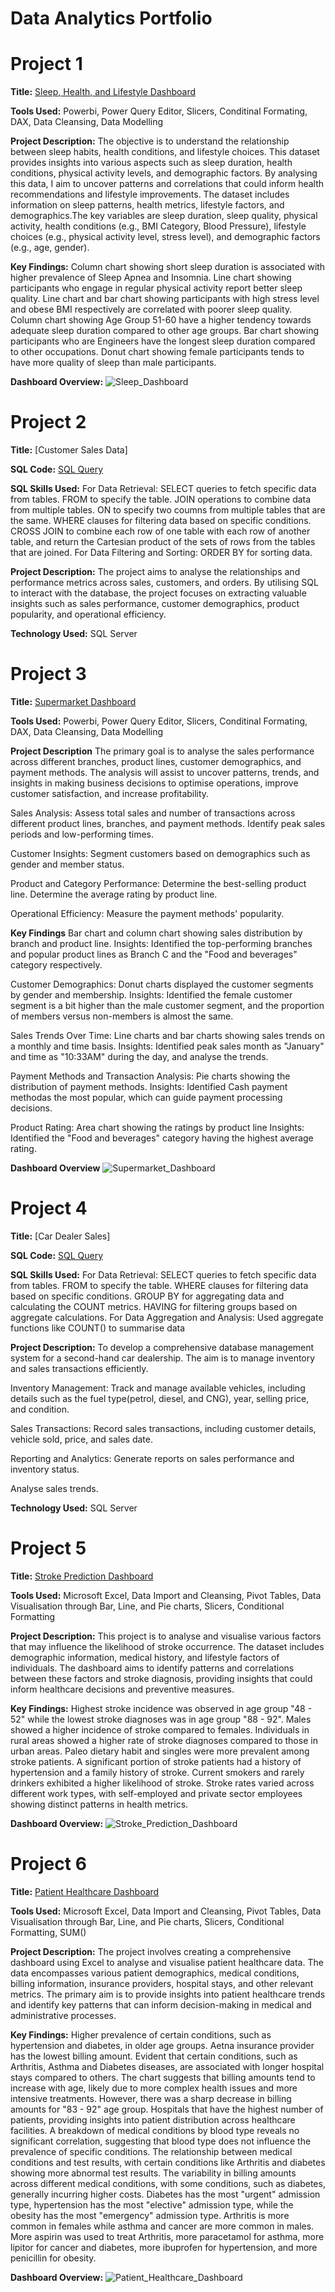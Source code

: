 # Data Analytics Portfolio
# Project 1
**Title:** [Sleep, Health, and Lifestyle Dashboard](https://github.com/Oluwatbo/oluwatbo.github.io/blob/main/Sleep_Health_Lifestyle%20Dataset.pbix)

**Tools Used:** Powerbi, Power Query Editor, Slicers, Conditinal Formating, DAX, Data Cleansing, Data Modelling

**Project Description:** The objective is to understand the relationship between sleep habits, health conditions, and lifestyle choices. This dataset provides insights into various aspects such as sleep duration, health conditions, physical activity levels, and demographic factors. By analysing this data, I aim to uncover patterns and correlations that could inform health recommendations and lifestyle improvements. The dataset includes information on sleep patterns, health metrics, lifestyle factors, and demographics.The key variables are sleep duration, sleep quality, physical activity, health conditions (e.g., BMI Category, Blood Pressure), lifestyle choices (e.g., physical activity level, stress level), and demographic factors (e.g., age, gender).

**Key Findings:** Column chart showing short sleep duration is associated with higher prevalence of Sleep Apnea and Insomnia.
                  Line chart showing participants who engage in regular physical activity report better sleep quality.
                  Line chart and bar chart showing participants with high stress level and obese BMI respectively are correlated with poorer sleep quality.
                  Column chart showing Age Group 51-60 have a higher tendency towards adequate sleep duration compared to other age groups.
                  Bar chart showing participants who are Engineers have the longest sleep duration compared to other occupations.
                  Donut chart showing female participants tends to have more quality of sleep than male participants.

**Dashboard Overview:**
![Sleep_Dashboard](Sleep_Dashboard.png)

# Project 2
**Title:** [Customer Sales Data]

**SQL Code:** [SQL Query](https://github.com/Oluwatbo/oluwatbo.github.io/blob/main/Sales_Data.SQL)

**SQL Skills Used:** For Data Retrieval: 
                      SELECT queries to fetch specific data from tables.
                      FROM to specify the table.
                      JOIN operations to combine data from multiple tables.
                      ON to specify two coumns from multiple tables that are the same.
                      WHERE clauses for filtering data based on specific conditions.
                      CROSS JOIN to combine each row of one table with each row of another table, and return the Cartesian product of the sets of rows from the tables that are joined.
                     For Data Filtering and Sorting:
                      ORDER BY for sorting data.
                      
**Project Description:** The project aims to analyse the relationships and performance metrics across sales, customers, and orders. By utilising SQL to interact with the database, the project focuses on extracting valuable insights such as sales performance, customer demographics, product popularity, and operational efficiency.

**Technology Used:** SQL Server

# Project 3
**Title:** [Supermarket Dashboard](https://github.com/Oluwatbo/oluwatbo.github.io/blob/main/Supermarket%20Sales%20Dashboard.pbix)

**Tools Used:** Powerbi, Power Query Editor, Slicers, Conditinal Formating, DAX, Data Cleansing, Data Modelling

**Project Description** The primary goal is to analyse the sales performance across different branches, product lines, customer demographics, and payment methods. The analysis will assist to uncover patterns, trends, and insights in making business decisions to optimise operations, improve customer satisfaction, and increase profitability.

Sales Analysis:
Assess total sales and number of transactions across different product lines, branches, and payment methods.
Identify peak sales periods and low-performing times.

Customer Insights:
Segment customers based on demographics such as gender and member status.

Product and Category Performance:
Determine the best-selling product line.
Determine the average rating by product line.

Operational Efficiency:
Measure the payment methods' popularity.

**Key Findings** Bar chart and column chart showing sales distribution by branch and product line. 
Insights: Identified the top-performing branches and popular product lines as Branch C and the "Food and beverages" category respectively.

Customer Demographics: Donut charts displayed the customer segments by gender and membership.
Insights: Identified the female customer segment is a bit higher than the male customer segment, and the proportion of members versus non-members is almost the same. 

Sales Trends Over Time: Line charts and bar charts showing sales trends on a monthly and time basis.
Insights: Identified peak sales month as "January" and time as "10:33AM" during the day, and analyse the trends.

Payment Methods and Transaction Analysis: Pie charts showing the distribution of payment methods.
Insights: Identified Cash payment methodas the most popular, which can guide payment processing decisions.

Product Rating: Area chart showing the ratings by product line
Insights: Identified the "Food and beverages" category having the highest average rating.

**Dashboard Overview**
![Supermarket_Dashboard](Supermarket_Dashboard.png)

# Project 4
**Title:** [Car Dealer Sales]

**SQL Code:** [SQL Query](https://github.com/Oluwatbo/oluwatbo.github.io/blob/main/Car_Dealer.SQL)

**SQL Skills Used:** For Data Retrieval: 
                      SELECT queries to fetch specific data from tables.
                      FROM to specify the table.
                      WHERE clauses for filtering data based on specific conditions.
                      GROUP BY for aggregating data and calculating the COUNT metrics.
                      HAVING for filtering groups based on aggregate calculations.
                     For Data Aggregation and Analysis:
                      Used aggregate functions like COUNT() to summarise data

**Project Description:** To develop a comprehensive database management system for a second-hand car dealership. The aim is to manage inventory and sales transactions efficiently.

Inventory Management: Track and manage available vehicles, including details such as the fuel type(petrol, diesel, and CNG), year, selling price, and condition.

Sales Transactions: Record sales transactions, including customer details, vehicle sold, price, and sales date.

Reporting and Analytics: Generate reports on sales performance and inventory status.

Analyse sales trends.

**Technology Used:** SQL Server

# Project 5
**Title:** [Stroke Prediction Dashboard](https://github.com/Oluwatbo/oluwatbo.github.io/blob/main/Stroke%20Prediction%20Dataset.xlsx)

**Tools Used:** Microsoft Excel, Data Import and Cleansing, Pivot Tables, Data Visualisation through Bar, Line, and Pie charts, Slicers, Conditional Formatting

**Project Description:** This project is to analyse and visualise various factors that may influence the likelihood of stroke occurrence. The dataset includes demographic information, medical history, and lifestyle factors of individuals. The dashboard aims to identify patterns and correlations between these factors and stroke diagnosis, providing insights that could inform healthcare decisions and preventive measures.

**Key Findings:** Highest stroke incidence was observed in age group "48 - 52" while the lowest stroke diagnoses was in age group "88 - 92".
                  Males showed a higher incidence of stroke compared to females.
                  Individuals in rural areas showed a higher rate of stroke diagnoses compared to those in urban areas.
                  Paleo dietary habit and singles were more prevalent among stroke patients.
                  A significant portion of stroke patients had a history of hypertension and a family history of stroke.
                  Current smokers and rarely drinkers exhibited a higher likelihood of stroke.
                  Stroke rates varied across different work types, with self-employed and private sector employees showing distinct patterns in health metrics.

**Dashboard Overview:**
![Stroke_Prediction_Dashboard](Stroke_Prediction_Dashboard.png)

# Project 6
**Title:** [Patient Healthcare Dashboard](https://github.com/Oluwatbo/oluwatbo.github.io/blob/main/Patient%20Healthcare%20Dataset.xlsx)

**Tools Used:** Microsoft Excel, Data Import and Cleansing, Pivot Tables, Data Visualisation through Bar, Line, and Pie charts, Slicers, Conditional Formatting, SUM()

**Project Description:** The project involves creating a comprehensive dashboard using Excel to analyse and visualise patient healthcare data. The data encompasses various patient demographics, medical conditions, billing information, insurance providers, hospital stays, and other relevant metrics. The primary aim is to provide insights into patient healthcare trends and identify key patterns that can inform decision-making in medical and administrative processes.

**Key Findings:** Higher prevalence of certain conditions, such as hypertension and diabetes, in older age groups.
                  Aetna insurance provider has the lowest billing amount.
                  Evident that certain conditions, such as Arthritis, Asthma and Diabetes diseases, are associated with longer hospital stays compared to others.
                  The chart suggests that billing amounts tend to increase with age, likely due to more complex health issues and more intensive treatments. However, there was a sharp decrease in billing amounts for "83 - 92" age group.
                  Hospitals that have the highest number of patients, providing insights into patient distribution across healthcare facilities.
                  A breakdown of medical conditions by blood type reveals no significant correlation, suggesting that blood type does not influence the prevalence of specific conditions.
                  The relationship between medical conditions and test results, with certain conditions like Arthritis and diabetes showing more abnormal test results.
                  The variability in billing amounts across different medical conditions, with some conditions, such as diabetes, generally incurring higher costs.
                  Diabetes has the most "urgent" admission type, hypertension has the most "elective" admission type, while the obesity has the most "emergency" admission type.
                  Arthritis is more common in females while asthma and cancer are more common in males.
                  More aspirin was used to treat Arthritis, more paracetamol for asthma, more lipitor for cancer and diabetes, more ibuprofen for hypertension, and more penicillin for obesity.      

**Dashboard Overview:**
![Patient_Healthcare_Dashboard](Patient_Healthcare_Dashboard.png)
